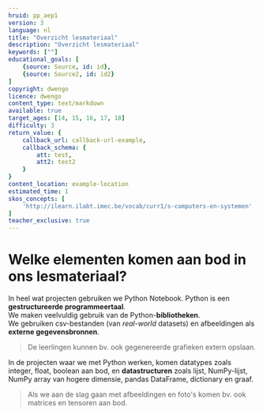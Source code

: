 ```yaml
---
hruid: pp_aep1
version: 3
language: nl
title: "Overzicht lesmateriaal"
description: "Overzicht lesmateriaal"
keywords: [""]
educational_goals: [
    {source: Source, id: id}, 
    {source: Source2, id: id2}
]
copyright: dwengo
licence: dwengo
content_type: text/markdown
available: true
target_ages: [14, 15, 16, 17, 18]
difficulty: 3
return_value: {
    callback_url: callback-url-example,
    callback_schema: {
        att: test,
        att2: test2
    }
}
content_location: example-location
estimated_time: 1
skos_concepts: [
    'http://ilearn.ilabt.imec.be/vocab/curr1/s-computers-en-systemen'
]
teacher_exclusive: true
---
```


# Welke elementen komen aan bod in ons lesmateriaal?

In heel wat projecten gebruiken we Python Notebook. Python is een **gestructureerde programmeertaal**. <br>
We maken veelvuldig gebruik van de Python-**bibliotheken**. <br>
We gebruiken csv-bestanden (van *real-world* datasets) en afbeeldingen als **externe gegevensbronnen**. 

> De leerlingen kunnen bv. ook gegenereerde grafieken extern opslaan.

In de projecten waar we met Python werken, komen datatypes zoals integer, float, boolean aan bod, en **datastructuren** zoals lijst, NumPy-lijst, NumPy array van hogere dimensie, pandas DataFrame, dictionary en graaf. 

> Als we aan de slag gaan met afbeeldingen en foto's komen bv. ook matrices en tensoren aan bod.   



